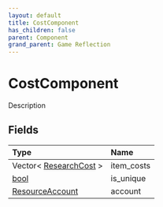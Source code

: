 ```yaml
---
layout: default
title: CostComponent
has_children: false
parent: Component
grand_parent: Game Reflection
---
```

# CostComponent
Description 

## Fields
| Type | Name |
|:-------------|:--------------|
| Vector< [ResearchCost](/game-reflection/classes/research_cost.md) > | item_costs |
| [bool](/game-reflection/components/bool.md) | is_unique |
| [ResourceAccount](/game-reflection/classes/resource_account.md) | account |
